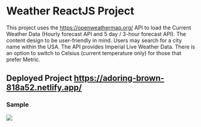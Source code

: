 # Weather ReactJS Project
This project uses the https://openweathermap.org/ API to load the Current Weather Data (Hourly forecast API and 5 day / 3-hour forecast API). The content design to be user-friendly in mind. Users may search for a city name within the USA. The API provides Imperial Live Weather Data. There is an option to switch to Celsius (current temperature only) for those that prefer Metric.

## Deployed Project https://adoring-brown-818a52.netlify.app/

### Sample
<img src="https://user-images.githubusercontent.com/73076448/111717701-fd088800-882e-11eb-9e4d-e0bd246d10bc.png">
